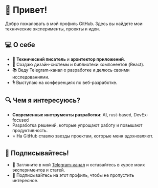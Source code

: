# 👋 Привет!

Добро пожаловать в мой профиль GitHub. Здесь вы найдете мои технические эксперименты, проекты и идеи.

## 💻 О себе

- 🔧 **Технический писатель** и **архитектор приложений**. 
- 🎨 Создаю дизайн-системы и библиотеки компонентов (React). 
- 📚 Веду Telegram-канал о разработке и делюсь своими исследованиями.
- 🎙️ Выступаю на конференциях по веб-разработке.

## 🔍 Чем я интересуюсь?

- **Современные инструменты разработки**: AI, rust-based, DevEx-focused
- Разработка решений, которые упрощают работу и повышают продуктивность.
- ⭐ На GitHub ставлю звезды проектам, которые меня вдохновляют.

## 🤝 Подписывайтесь!

- 📢 Загляните в мой [Telegram-канал](https://t.me/parrotontheweb) и оставайтесь в курсе моих экспериментов и статей.
- 🌟 Подписывайтесь на этот профиль, чтобы не пропустить интересное.
